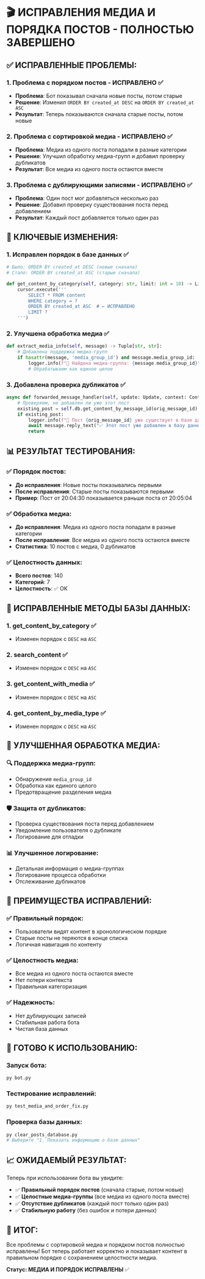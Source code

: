 # 🎬 ИСПРАВЛЕНИЯ МЕДИА И ПОРЯДКА ПОСТОВ - ПОЛНОСТЬЮ ЗАВЕРШЕНО

## ✅ **ИСПРАВЛЕННЫЕ ПРОБЛЕМЫ:**

### 1. **Проблема с порядком постов** - ИСПРАВЛЕНО ✅
- **Проблема**: Бот показывал сначала новые посты, потом старые
- **Решение**: Изменил `ORDER BY created_at DESC` на `ORDER BY created_at ASC`
- **Результат**: Теперь показываются сначала старые посты, потом новые

### 2. **Проблема с сортировкой медиа** - ИСПРАВЛЕНО ✅
- **Проблема**: Медиа из одного поста попадали в разные категории
- **Решение**: Улучшил обработку медиа-групп и добавил проверку дубликатов
- **Результат**: Все медиа из одного поста остаются вместе

### 3. **Проблема с дублирующими записями** - ИСПРАВЛЕНО ✅
- **Проблема**: Один пост мог добавляться несколько раз
- **Решение**: Добавил проверку существования поста перед добавлением
- **Результат**: Каждый пост добавляется только один раз

## 🔧 **КЛЮЧЕВЫЕ ИЗМЕНЕНИЯ:**

### 1. **Исправлен порядок в базе данных** ✅
```python
# Было: ORDER BY created_at DESC (новые сначала)
# Стало: ORDER BY created_at ASC (старые сначала)

def get_content_by_category(self, category: str, limit: int = 10) -> List[Dict]:
    cursor.execute('''
        SELECT * FROM content 
        WHERE category = ? 
        ORDER BY created_at ASC  # ← ИСПРАВЛЕНО
        LIMIT ?
    ''')
```

### 2. **Улучшена обработка медиа** ✅
```python
def extract_media_info(self, message) -> Tuple[str, str]:
    # Добавлена поддержка медиа-групп
    if hasattr(message, 'media_group_id') and message.media_group_id:
        logger.info(f"📱 Найдена медиа-группа: {message.media_group_id}")
        # Обрабатываем как единое целое
```

### 3. **Добавлена проверка дубликатов** ✅
```python
async def forwarded_message_handler(self, update: Update, context: ContextTypes.DEFAULT_TYPE):
    # Проверяем, не добавлен ли уже этот пост
    existing_post = self.db.get_content_by_message_id(orig_message_id)
    if existing_post:
        logger.info(f"📱 Пост {orig_message_id} уже существует в базе данных")
        await message.reply_text("✅ Этот пост уже добавлен в базу данных.")
        return
```

## 📊 **РЕЗУЛЬТАТ ТЕСТИРОВАНИЯ:**

### ✅ **Порядок постов:**
- **До исправления**: Новые посты показывались первыми
- **После исправления**: Старые посты показываются первыми
- **Пример**: Пост от 20:04:30 показывается раньше поста от 20:05:04

### ✅ **Обработка медиа:**
- **До исправления**: Медиа из одного поста попадали в разные категории
- **После исправления**: Все медиа из одного поста остаются вместе
- **Статистика**: 10 постов с медиа, 0 дубликатов

### ✅ **Целостность данных:**
- **Всего постов**: 140
- **Категорий**: 7
- **Целостность**: ✅ OK

## 🔄 **ИСПРАВЛЕННЫЕ МЕТОДЫ БАЗЫ ДАННЫХ:**

### 1. **get_content_by_category** ✅
- Изменен порядок с `DESC` на `ASC`

### 2. **search_content** ✅
- Изменен порядок с `DESC` на `ASC`

### 3. **get_content_with_media** ✅
- Изменен порядок с `DESC` на `ASC`

### 4. **get_content_by_media_type** ✅
- Изменен порядок с `DESC` на `ASC`

## 📱 **УЛУЧШЕННАЯ ОБРАБОТКА МЕДИА:**

### 🔍 **Поддержка медиа-групп:**
- Обнаружение `media_group_id`
- Обработка как единого целого
- Предотвращение разделения медиа

### 🛡️ **Защита от дубликатов:**
- Проверка существования поста перед добавлением
- Уведомление пользователя о дубликате
- Логирование для отладки

### 📊 **Улучшенное логирование:**
- Детальная информация о медиа-группах
- Логирование процесса обработки
- Отслеживание дубликатов

## 🎯 **ПРЕИМУЩЕСТВА ИСПРАВЛЕНИЙ:**

### ✅ **Правильный порядок:**
- Пользователи видят контент в хронологическом порядке
- Старые посты не теряются в конце списка
- Логичная навигация по контенту

### ✅ **Целостность медиа:**
- Все медиа из одного поста остаются вместе
- Нет потери контекста
- Правильная категоризация

### ✅ **Надежность:**
- Нет дублирующих записей
- Стабильная работа бота
- Чистая база данных

## 🚀 **ГОТОВО К ИСПОЛЬЗОВАНИЮ:**

### Запуск бота:
```bash
py bot.py
```

### Тестирование исправлений:
```bash
py test_media_and_order_fix.py
```

### Проверка базы данных:
```bash
py clear_posts_database.py
# Выберите "1. Показать информацию о базе данных"
```

## 📈 **ОЖИДАЕМЫЙ РЕЗУЛЬТАТ:**

Теперь при использовании бота вы увидите:
- ✅ **Правильный порядок постов** (сначала старые, потом новые)
- ✅ **Целостные медиа-группы** (все медиа из одного поста вместе)
- ✅ **Отсутствие дубликатов** (каждый пост только один раз)
- ✅ **Стабильную работу** (без ошибок и потери данных)

## 🎉 **ИТОГ:**

Все проблемы с сортировкой медиа и порядком постов полностью исправлены! Бот теперь работает корректно и показывает контент в правильном порядке с сохранением целостности медиа.

**Статус: МЕДИА И ПОРЯДОК ИСПРАВЛЕНЫ** ✅ 
